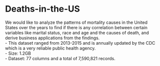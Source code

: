 # Deaths-in-the-US

We would like to analyze the patterns of mortality causes in the United States over the years to find if there is any correlation between certain variables like marital status, race and age and the causes of death, and derive business applications from the findings.
<br>- This dataset ranged from 2013-2015 and is annually updated by the CDC which is a very reliable public health agency. 
<br>- Size: 1.2GB
<br>- Dataset: 77 columns and a total of 7,590,821 records.
